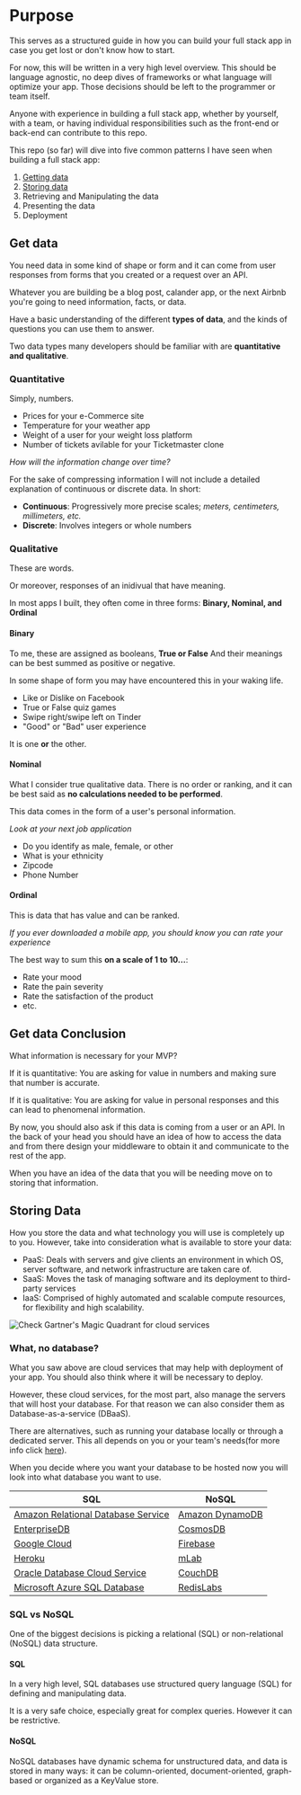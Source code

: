 # Purpose

This serves as a structured guide in how you can build your full stack app in case you get lost or don't know how to start.

For now, this will be written in a very high level overview. This should be language agnostic, no deep dives of frameworks or what language will optimize your app. Those decisions should be left to the programmer or team itself.

Anyone with experience in building a full stack app, whether by yourself, with a team, or having individual responsibilities such as the front-end or back-end can contribute to this repo.

This repo (so far) will dive into five common patterns I have seen when building a full stack app:
1. [Getting data](https://github.com/AGS1130/full-stack-app/blob/master/README.md#get-data)
2. [Storing data](https://github.com/AGS1130/full-stack-app/blob/master/README.md#storing-data)
3. Retrieving and Manipulating the data
4. Presenting the data
5. Deployment

## Get data
You need data in some kind of shape or form and it can come from user responses from forms that you created or a request over an API.

Whatever you are building be a blog post, calander app, or the next Airbnb you're going to need information, facts, or data.

Have a basic understanding of the different __types of data__, and the kinds of questions you can use them to answer.

Two data types many developers should be familiar with are __quantitative and qualitative__.

### Quantitative
Simply, numbers.

* Prices for your e-Commerce site
* Temperature for your weather app
* Weight of a user for your weight loss platform
* Number of tickets avilable for your Ticketmaster clone

*How will the information change over time?*

For the sake of compressing information I will not include a detailed explanation of continuous or discrete data.
In short:

* __Continuous__: Progressively more precise scales; *meters, centimeters, millimeters, etc.*
* __Discrete__: Involves integers or whole numbers

### Qualitative
These are words.

Or moreover, responses of an inidivual that have meaning.

In most apps I built, they often come in three forms:
__Binary, Nominal, and Ordinal__

#### Binary
To me, these are assigned as booleans, __True or False__
And their meanings can be best summed as positive or negative.

In some shape of form you may have encountered this in your waking life.
* Like or Dislike on Facebook
* True or False quiz games
* Swipe right/swipe left on Tinder
* "Good" or "Bad" user experience

It is one __or__ the other.

#### Nominal
What I consider true qualitative data.
There is no order or ranking, and it can be best said as __no calculations needed to be performed__.

This data comes in the form of a user's personal information.

*Look at your next job application*

* Do you identify as male, female, or other
* What is your ethnicity
* Zipcode
* Phone Number

#### Ordinal
This is data that has value and can be ranked.

*If you ever downloaded a mobile app, you should know you can rate your experience*

The best way to sum this __on a scale of 1 to 10...__:

* Rate your mood
* Rate the pain severity
* Rate the satisfaction of the product
* etc.

## Get data Conclusion
What information is necessary for your MVP?

If it is quantitative:
You are asking for value in numbers and making sure that number is accurate.

If it is qualitative:
You are asking for value in personal responses and this can lead to phenomenal information.

By now, you should also ask if this data is coming from a user or an API. In the back of your head you should have an idea of how to access the data and from there design your middleware to obtain it and communicate to the rest of the app.

When you have an idea of the data that you will be needing move on to storing that information.

## Storing Data
How you store the data and what technology you will use is completely up to you. However, take into consideration what is available to store your data:

* PaaS: Deals with servers and give clients an environment in which OS, server software, and network infrastructure are taken care of.
* SaaS: Moves the task of managing software and its deployment to third-party services
* IaaS: Comprised of highly automated and scalable compute resources, for flexibility and high scalability.

![Check Gartner's Magic Quadrant for cloud services](https://a.disquscdn.com/uploads/mediaembed/images/3408/2416/original.jpg?w=800&h "Look @ Gartner's Magic Quadrant")

### What, no database?
What you saw above are cloud services that may help with deployment of your app. You should also think where it will be necessary to deploy. 

However, these cloud services, for the most part, also manage the servers that will host your database.
For that reason we can also consider them as Database-as-a-service (DBaaS).

There are alternatives, such as running your database locally or through a dedicated server. This all depends on you or your team's needs(for more info click [here](https://www.rackspace.com/en-us/cloud/cloud-computing/cloud-vs-dedicated)).

When you decide where you want your database to be hosted now you will look into what database you want to use.

| SQL | NoSQL |
| --- | --- |
| [Amazon Relational Database Service](https://aws.amazon.com/rds/) | [Amazon DynamoDB](https://aws.amazon.com/dynamodb/) |
| [EnterpriseDB](https://www.enterprisedb.com/) | [CosmosDB](https://docs.microsoft.com/en-us/azure/cosmos-db/) |
| [Google Cloud](https://cloud.google.com/) | [Firebase](https://firebase.google.com) |
| [Heroku](https://www.heroku.com/postgres) | [mLab](https://mlab.com/) |
| [Oracle Database Cloud Service](https://cloud.oracle.com/database) | [CouchDB](https://couchdb.apache.org/) |
| [Microsoft Azure SQL Database](https://azure.microsoft.com/en-us/services/sql-database/) | [RedisLabs](https://redislabs.com/) |

### SQL vs NoSQL
One of the biggest decisions is picking a relational (SQL) or non-relational (NoSQL) data structure.

#### SQL
In a very high level, SQL databases use structured query language (SQL) for defining and manipulating data.

It is a very safe choice, especially great for complex queries. However it can be restrictive. 

#### NoSQL
NoSQL databases have dynamic schema for unstructured data, and data is stored in many ways: it can be column-oriented, document-oriented, graph-based or organized as a KeyValue store.


